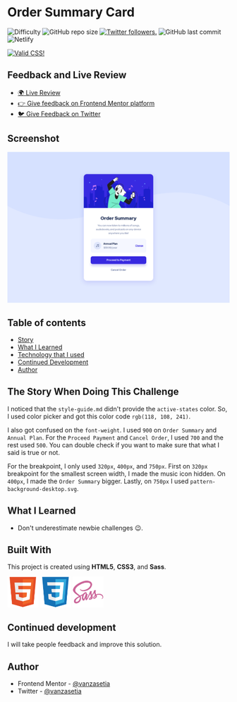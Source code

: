 # Order Summary Card

<p align="left">
  <img src="https://img.shields.io/badge/Difficulty-Newbie-14C2C8?style=for-the-badge&logo=frontendmentor" alt="Difficulty">
  <img alt="GitHub repo size" src="https://img.shields.io/github/repo-size/vanzasetia/order-summary-component?style=for-the-badge&logo=github">
  <a href="https://twitter.com/vanzasetia" target="_blank"><img src="https://img.shields.io/twitter/follow/vanzasetia?logo=twitter&style=for-the-badge" alt="Twitter followers." /></a>
  <img alt="GitHub last commit" src="https://img.shields.io/github/last-commit/vanzasetia/order-summary-component?style=for-the-badge&logo=git">
  <img alt="Netlify" src="https://img.shields.io/netlify/2acce952-76cf-42f6-8fe4-799b90ada31a?style=for-the-badge&logo=netlify">
</p>
<p>
  <a href="http://jigsaw.w3.org/css-validator/check/referer">
    <img style="border:0;width:88px;height:31px"
        src="http://jigsaw.w3.org/css-validator/images/vcss-blue"
        alt="Valid CSS!" />
    </a>
</p>

## Feedback and Live Review
* [🌍 Live Review](https://vanzaordersummary.netlify.app/)
* [👉 Give feedback on Frontend Mentor platform]()
* [🐦 Give Feedback on Twitter]()

## Screenshot
![Desktop preview](./screenshots/desktop.jpg)

## Table of contents
- [Story](#the-story-when-doing-this-challenge)
- [What I Learned](#what-i-learned)
- [Technology that I used](#built-with)
- [Continued Development](#continued-development)
- [Author](#author)

## The Story When Doing This Challenge
I noticed that the `style-guide.md` didn't provide the `active-states` color. So, I used color picker and got this color code `rgb(118, 108, 241)`.

I also got confused on the `font-weight`. I used `900` on `Order Summary` and `Annual Plan`. For the `Proceed Payment` and `Cancel Order`, I used `700` and the rest used `500`. You can double check if you want to make sure that what I said is true or not.

For the breakpoint, I only used `320px`, `400px`, and `750px`. First on `320px` breakpoint for the smallest screen width, I made the music icon hidden. On `400px`, I made the `Order Summary` bigger. Lastly, on `750px` I used `pattern-background-desktop.svg`.

## What I Learned
* Don't underestimate newbie challenges 😉.

## Built With
This project is created using **HTML5**, **CSS3**, and **Sass**. 

<p align="left">
  <img src="https://raw.githubusercontent.com/devicons/devicon/master/icons/html5/html5-original.svg" alt="" width="auto" height="70px">
  <img src="https://raw.githubusercontent.com/devicons/devicon/master/icons/css3/css3-original.svg" alt="" width="auto" height="70px">
  <img src="https://raw.githubusercontent.com/devicons/devicon/master/icons/sass/sass-original.svg" alt="" width="auto" height="70px">
</p>

## Continued development
I will take people feedback and improve this solution.

## Author
- Frontend Mentor - [@vanzasetia](https://www.frontendmentor.io/profile/vanzasetia)
- Twitter - [@vanzasetia](https://www.twitter.com/vanzasetia)